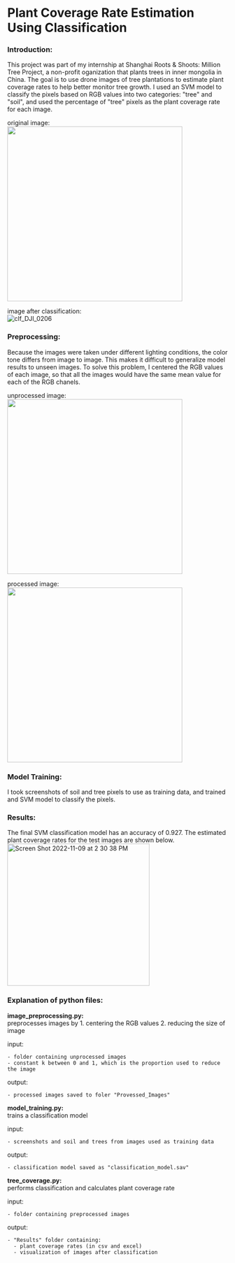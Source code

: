 # Plant Coverage Rate Estimation Using Classification

### Introduction:

This project was part of my internship at Shanghai Roots & Shoots: Million Tree Project, a non-profit oganization that plants trees in inner mongolia in China. The goal is to use drone images of tree plantations to estimate plant coverage rates to help better monitor tree growth. I used an SVM model to classify the pixels based on RGB values into two categories: "tree" and "soil", and used the percentage of "tree" pixels as the plant coverage rate for each image.

original image:\
<img src="https://user-images.githubusercontent.com/80374850/200893490-f7614751-1e76-47ed-9508-0130eafed159.JPG" width="400">


image after classification:\
![clf_DJI_0206](https://user-images.githubusercontent.com/80374850/200893564-9533c752-ef20-45c8-9322-67b100ef73af.JPG)


### Preprocessing: 

Because the images were taken under different lighting conditions, the color tone differs from image to image. This makes it difficult to generalize model results to unseen images. To solve this problem, I centered the RGB values of each image, so that all the images would have the same mean value for each of the RGB chanels.

unprocessed image:\
<img src="https://user-images.githubusercontent.com/80374850/200897450-d8afcc6a-a182-4b1a-9f97-60e427fe880c.JPG" width="400">

processed image:\
<img src="https://user-images.githubusercontent.com/80374850/200897502-321ce376-1977-4e45-a683-39dd822db182.JPG" width="400">

### Model Training:
I took screenshots of soil and tree pixels to use as training data, and trained and SVM model to classify the pixels.

### Results:
The final SVM classification model has an accuracy of 0.927. The estimated plant coverage rates for the test images are shown below. 
<img width="325" alt="Screen Shot 2022-11-09 at 2 30 38 PM" src="https://user-images.githubusercontent.com/80374850/200925360-ebd54961-d877-4bc4-b04f-eba68fb67e18.png">

### Explanation of python files:

**image_preprocessing.py:**\
preprocesses images by 1. centering the RGB values 2. reducing the size of image
  
  input: 
  
    - folder containing unprocessed images
    - constant k between 0 and 1, which is the proportion used to reduce the image
  
  output: 
  
    - processed images saved to foler "Provessed_Images"

**model_training.py:**\
trains a classification model
  
  input:
  
    - screenshots and soil and trees from images used as training data
    
  output:
  
    - classification model saved as "classification_model.sav"

**tree_coverage.py:**\
performs classification and calculates plant coverage rate
  
  input: 
  
    - folder containing preprocessed images
  
  output:
  
    - "Results" folder containing:
      - plant coverage rates (in csv and excel)
      - visualization of images after classification
